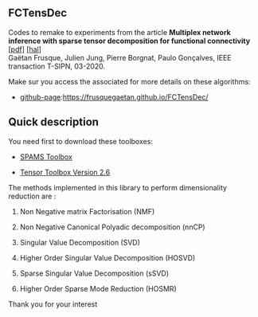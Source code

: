 ## FCTensDec

Codes to remake to experiments from the article **Multiplex network inference with sparse tensor decomposition for functional connectivity** [[pdf]](../Support/IEEE-T-SIPN.pdf) [[hal]](https://hal.inria.fr/hal-02531459/file/IEEE-T-SIPN.pdf)\
Gaëtan Frusque, Julien Jung, Pierre Borgnat, Paulo Gonçalves,
IEEE transaction T-SIPN, 03-2020. 

Make sur you access the associated for more details on these algorithms:

* [github-page](https://frusquegaetan.github.io/FCTensDec/):https://frusquegaetan.github.io/FCTensDec/

## Quick description

You need first to download these toolboxes:

* [SPAMS Toolbox](http://spams-devel.gforge.inria.fr/)

* [Tensor Toolbox Version 2.6](https://www.sandia.gov/~tgkolda/TensorToolbox/index-2.6.html)

The methods implemented in this library to perform dimensionality reduction are : 

1) Non Negative matrix Factorisation (NMF)

2) Non Negative Canonical Polyadic decomposition (nnCP)

3) Singular Value Decomposition (SVD)

4) Higher Order Singular Value Decomposition (HOSVD)

5) Sparse Singular Value Decomposition (sSVD)

6) Higher Order Sparse Mode Reduction (HOSMR)


Thank you for your interest
